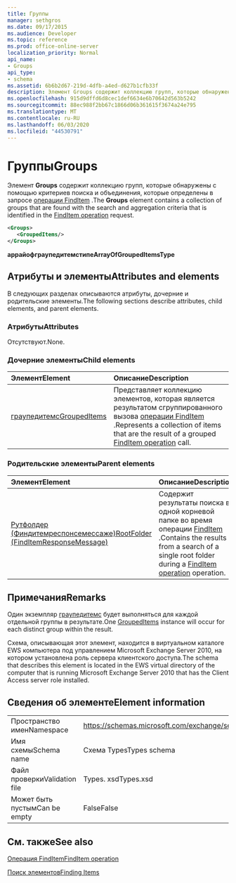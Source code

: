 ```yaml
---
title: Группы
manager: sethgros
ms.date: 09/17/2015
ms.audience: Developer
ms.topic: reference
ms.prod: office-online-server
localization_priority: Normal
api_name:
- Groups
api_type:
- schema
ms.assetid: 6b6b2d67-219d-4dfb-a4ed-d627b1cfb33f
description: Элемент Groups содержит коллекцию групп, которые обнаружены с помощью критериев поиска и объединения, которые определены в запросе операции FindItem.
ms.openlocfilehash: 915d9dffd6d8cec1def6634e6b70642d563b5242
ms.sourcegitcommit: 88ec988f2bb67c1866d06b361615f3674a24e795
ms.translationtype: MT
ms.contentlocale: ru-RU
ms.lasthandoff: 06/03/2020
ms.locfileid: "44530791"
---
```

# <a name="groups"></a><span data-ttu-id="388ee-103">Группы</span><span class="sxs-lookup"><span data-stu-id="388ee-103">Groups</span></span>

<span data-ttu-id="388ee-104">Элемент **Groups** содержит коллекцию групп, которые обнаружены с помощью критериев поиска и объединения, которые определены в запросе [операции FindItem](finditem-operation.md) .</span><span class="sxs-lookup"><span data-stu-id="388ee-104">The **Groups** element contains a collection of groups that are found with the search and aggregation criteria that is identified in the [FindItem operation](finditem-operation.md) request.</span></span> 
  
```xml
<Groups>
   <GroupedItems/>
</Groups>
```

 <span data-ttu-id="388ee-105">**аррайофграупедитемстипе**</span><span class="sxs-lookup"><span data-stu-id="388ee-105">**ArrayOfGroupedItemsType**</span></span>
## <a name="attributes-and-elements"></a><span data-ttu-id="388ee-106">Атрибуты и элементы</span><span class="sxs-lookup"><span data-stu-id="388ee-106">Attributes and elements</span></span>

<span data-ttu-id="388ee-107">В следующих разделах описываются атрибуты, дочерние и родительские элементы.</span><span class="sxs-lookup"><span data-stu-id="388ee-107">The following sections describe attributes, child elements, and parent elements.</span></span>
  
### <a name="attributes"></a><span data-ttu-id="388ee-108">Атрибуты</span><span class="sxs-lookup"><span data-stu-id="388ee-108">Attributes</span></span>

<span data-ttu-id="388ee-109">Отсутствуют.</span><span class="sxs-lookup"><span data-stu-id="388ee-109">None.</span></span>
  
### <a name="child-elements"></a><span data-ttu-id="388ee-110">Дочерние элементы</span><span class="sxs-lookup"><span data-stu-id="388ee-110">Child elements</span></span>

|<span data-ttu-id="388ee-111">**Элемент**</span><span class="sxs-lookup"><span data-stu-id="388ee-111">**Element**</span></span>|<span data-ttu-id="388ee-112">**Описание**</span><span class="sxs-lookup"><span data-stu-id="388ee-112">**Description**</span></span>|
|:-----|:-----|
|[<span data-ttu-id="388ee-113">граупедитемс</span><span class="sxs-lookup"><span data-stu-id="388ee-113">GroupedItems</span></span>](groupeditems.md) <br/> |<span data-ttu-id="388ee-114">Представляет коллекцию элементов, которая является результатом сгруппированного вызова [операции FindItem](finditem-operation.md) .</span><span class="sxs-lookup"><span data-stu-id="388ee-114">Represents a collection of items that are the result of a grouped [FindItem operation](finditem-operation.md) call.</span></span>  <br/> |
   
### <a name="parent-elements"></a><span data-ttu-id="388ee-115">Родительские элементы</span><span class="sxs-lookup"><span data-stu-id="388ee-115">Parent elements</span></span>

|<span data-ttu-id="388ee-116">**Элемент**</span><span class="sxs-lookup"><span data-stu-id="388ee-116">**Element**</span></span>|<span data-ttu-id="388ee-117">**Описание**</span><span class="sxs-lookup"><span data-stu-id="388ee-117">**Description**</span></span>|
|:-----|:-----|
|[<span data-ttu-id="388ee-118">Рутфолдер (Финдитемреспонсемессаже)</span><span class="sxs-lookup"><span data-stu-id="388ee-118">RootFolder (FindItemResponseMessage)</span></span>](rootfolder-finditemresponsemessage.md) <br/> |<span data-ttu-id="388ee-119">Содержит результаты поиска в одной корневой папке во время операции [FindItem](finditem-operation.md) .</span><span class="sxs-lookup"><span data-stu-id="388ee-119">Contains the results from a search of a single root folder during a [FindItem operation](finditem-operation.md) operation.</span></span>  <br/> |
   
## <a name="remarks"></a><span data-ttu-id="388ee-120">Примечания</span><span class="sxs-lookup"><span data-stu-id="388ee-120">Remarks</span></span>

<span data-ttu-id="388ee-121">Один экземпляр [граупедитемс](groupeditems.md) будет выполняться для каждой отдельной группы в результате.</span><span class="sxs-lookup"><span data-stu-id="388ee-121">One [GroupedItems](groupeditems.md) instance will occur for each distinct group within the result.</span></span> 
  
<span data-ttu-id="388ee-122">Схема, описывающая этот элемент, находится в виртуальном каталоге EWS компьютера под управлением Microsoft Exchange Server 2010, на котором установлена роль сервера клиентского доступа.</span><span class="sxs-lookup"><span data-stu-id="388ee-122">The schema that describes this element is located in the EWS virtual directory of the computer that is running Microsoft Exchange Server 2010 that has the Client Access server role installed.</span></span>
  
## <a name="element-information"></a><span data-ttu-id="388ee-123">Сведения об элементе</span><span class="sxs-lookup"><span data-stu-id="388ee-123">Element information</span></span>

|||
|:-----|:-----|
|<span data-ttu-id="388ee-124">Пространство имен</span><span class="sxs-lookup"><span data-stu-id="388ee-124">Namespace</span></span>  <br/> |https://schemas.microsoft.com/exchange/services/2006/types  <br/> |
|<span data-ttu-id="388ee-125">Имя схемы</span><span class="sxs-lookup"><span data-stu-id="388ee-125">Schema name</span></span>  <br/> |<span data-ttu-id="388ee-126">Схема Types</span><span class="sxs-lookup"><span data-stu-id="388ee-126">Types schema</span></span>  <br/> |
|<span data-ttu-id="388ee-127">Файл проверки</span><span class="sxs-lookup"><span data-stu-id="388ee-127">Validation file</span></span>  <br/> |<span data-ttu-id="388ee-128">Types. xsd</span><span class="sxs-lookup"><span data-stu-id="388ee-128">Types.xsd</span></span>  <br/> |
|<span data-ttu-id="388ee-129">Может быть пустым</span><span class="sxs-lookup"><span data-stu-id="388ee-129">Can be empty</span></span>  <br/> |<span data-ttu-id="388ee-130">False</span><span class="sxs-lookup"><span data-stu-id="388ee-130">False</span></span>  <br/> |
   
## <a name="see-also"></a><span data-ttu-id="388ee-131">См. также</span><span class="sxs-lookup"><span data-stu-id="388ee-131">See also</span></span>



[<span data-ttu-id="388ee-132">Операция FindItem</span><span class="sxs-lookup"><span data-stu-id="388ee-132">FindItem operation</span></span>](finditem-operation.md)


[<span data-ttu-id="388ee-133">Поиск элементов</span><span class="sxs-lookup"><span data-stu-id="388ee-133">Finding Items</span></span>](https://msdn.microsoft.com/library/63af1f9c-464b-4fca-9ae3-3d60f24ca93c%28Office.15%29.aspx)

